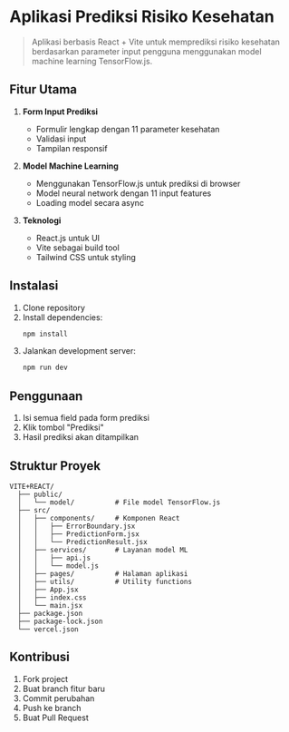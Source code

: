 # Aplikasi Prediksi Risiko Kesehatan

> Aplikasi berbasis React + Vite untuk memprediksi risiko kesehatan berdasarkan parameter input pengguna menggunakan model machine learning TensorFlow.js.

## Fitur Utama

1. **Form Input Prediksi**
   - Formulir lengkap dengan 11 parameter kesehatan
   - Validasi input
   - Tampilan responsif

2. **Model Machine Learning**
   - Menggunakan TensorFlow.js untuk prediksi di browser
   - Model neural network dengan 11 input features
   - Loading model secara async

3. **Teknologi**
   - React.js untuk UI
   - Vite sebagai build tool
   - Tailwind CSS untuk styling

## Instalasi

1. Clone repository
2. Install dependencies:
   ```bash
   npm install
   ```
3. Jalankan development server:
   ```bash
   npm run dev
   ```

## Penggunaan

1. Isi semua field pada form prediksi
2. Klik tombol "Prediksi"
3. Hasil prediksi akan ditampilkan

## Struktur Proyek


```
VITE+REACT/
  ├── public/
  │   └── model/          # File model TensorFlow.js
  ├── src/
  │   ├── components/     # Komponen React
  │   │   ├── ErrorBoundary.jsx
  │   │   ├── PredictionForm.jsx
  │   │   └── PredictionResult.jsx
  │   ├── services/       # Layanan model ML
  │   │   ├── api.js
  │   │   └── model.js
  │   ├── pages/          # Halaman aplikasi
  │   ├── utils/          # Utility functions
  │   ├── App.jsx
  │   ├── index.css
  │   └── main.jsx
  ├── package.json
  ├── package-lock.json
  └── vercel.json
```

## Kontribusi

1. Fork project
2. Buat branch fitur baru
3. Commit perubahan
4. Push ke branch
5. Buat Pull Request

